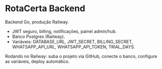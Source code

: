 # RotaCerta Backend

Backend Go, produção Railway.

- JWT seguro, billing, notificações, painel admin/hub.
- Banco Postgres (Railway).
- Variáveis: DATABASE_URL, JWT_SECRET, BILLING_SECRET, WHATSAPP_API_URL, WHATSAPP_API_TOKEN, TRIAL_DAYS.

Rodando no Railway: suba o projeto via GitHub, conecte o banco, configure as variáveis, deploy automático.
